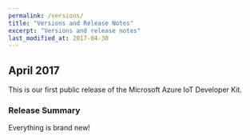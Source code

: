 ```yaml
---
permalink: /versions/
title: "Versions and Release Notes"
excerpt: "Versions and release notes"
last_modified_at: 2017-04-30
---
```


## April 2017

This is our first public release of the Microsoft Azure IoT Developer Kit.

### Release Summary

Everything is brand new!